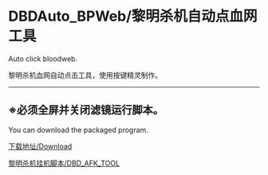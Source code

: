 # DBDAuto_BPWeb/黎明杀机自动点血网工具  
Auto click  bloodweb.

黎明杀机血网自动点击工具，使用按键精灵制作。  

------------------------------  
## ※必须全屏并关闭滤镜运行脚本。

You can download the packaged program.  

[下载地址/Download](https://github.com/WKhistory/DBDAuto_BPWeb/releases)  

[黎明杀机挂机脚本/DBD_AFK_TOOL](https://github.com/maskrs/DBD_AFK_TOOL/releases)  

